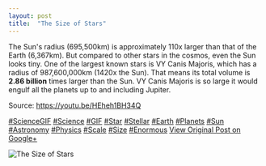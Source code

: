 ```yaml
---
layout: post
title:  "The Size of Stars"
---
```


The Sun's radius (695,500km) is approximately 110x larger than that of the Earth (6,367km). But compared to other stars in the cosmos, even the Sun looks tiny. One of the largest known stars is VY Canis Majoris, which has a radius of 987,600,000km (1420x the Sun). That means its total volume is **2.86 billion** times larger than the Sun. VY Canis Majoris is so large it would engulf all the planets up to and including Jupiter.   
  
Source: <https://youtu.be/HEheh1BH34Q>  
  
[#ScienceGIF](https://plus.google.com/s/%23ScienceGIF/posts) [#Science](https://plus.google.com/s/%23Science/posts) [#GIF](https://plus.google.com/s/%23GIF/posts) [#Star](https://plus.google.com/s/%23Star/posts) [#Stellar](https://plus.google.com/s/%23Stellar/posts) [#Earth](https://plus.google.com/s/%23Earth/posts) [#Planets](https://plus.google.com/s/%23Planets/posts) [#Sun](https://plus.google.com/s/%23Sun/posts) [#Astronomy](https://plus.google.com/s/%23Astronomy/posts) [#Physics](https://plus.google.com/s/%23Physics/posts) [#Scale](https://plus.google.com/s/%23Scale/posts) [#Size](https://plus.google.com/s/%23Size/posts) [#Enormous](https://plus.google.com/s/%23Enormous/posts)
[View Original Post on Google+](https://plus.google.com/+ColinSullender/posts/PGuZJtbNWrh)

![The Size of Stars](/assets/img/2015-07-24-The-Size-of-Stars.gif)
